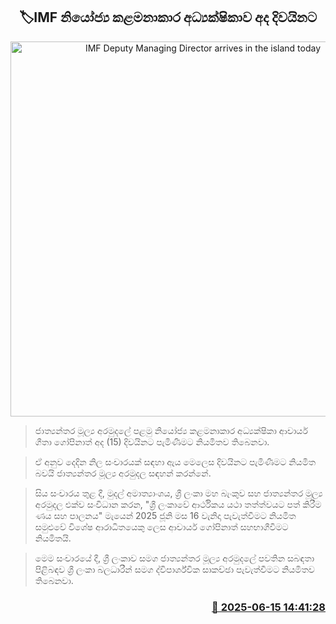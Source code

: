 <p align='center'><b><h2 align='center' title='IMF Deputy Managing Director arrives in the island today'>🏷IMF නියෝජ්‍ය කළමනාකාර අධ්‍යක්ෂිකාව අද දිවයිනට</h2></b></p>
<p align='center'><img src='https://helakuru.sgp1.cdn.digitaloceanspaces.com/esana/images/lib/geetha-gopinnath.jpg' width='600' alt='IMF Deputy Managing Director arrives in the island today'></p>

> ජාත්‍යන්තර මූල්‍ය අරමුදලේ පළමු නියෝජ්‍ය කළමනාකාර අධ්‍යක්ෂිකා ආචාර්ය ගීතා ගෝපිනාත් අද (15) දිවයිනට පැමිණීමට නියමිතව තිබෙනවා.

> ඒ අනුව දෙදින නිල සංචාරයක් සඳහා ඇය මෙලෙස දිවයිනට පැමිණීමට නියමිත බවයි ජාත්‍යන්තර මූල්‍ය අරමුදල සඳහන් කරන්නේ.

> සිය සංචාරය තුළ දී, මුදල් අමාත්‍යාංශය, ශ්‍රී ලංකා මහ බැංකුව සහ ජාත්‍යන්තර මූල්‍ය අරමුදල එක්ව සංවිධාන කරන, "ශ්‍රී ලංකාවේ ආර්ථිකය යථා තත්ත්වයට පත් කිරීම ණය සහ පාලනය" මැයෙන් 2025 ජූනි මස 16 වැනිදා පැවැත්වීමට නියමිත සමුළුවේ විශේෂ ආරාධිතයෙකු ලෙස ආචාර්ය ගෝපිනාත් සහභාගීවීමට නියමිතයි.

> මෙම සංචාරයේ දී, ශ්‍රී ලංකාව සමග ජාත්‍යන්තර මූල්‍ය අරමුදලේ පවතින සබඳතා පිළිබඳව ශ්‍රී ලංකා බලධාරීන් සමග ද්විපාර්ශ්වික සාකච්ඡා පැවැත්වීමට නියමිතව තිබෙනවා.



<h3 align='right'><a href='https://www.helakuru.lk/esana/p/111015/'>📅 2025-06-15 14:41:28</a></h3>

